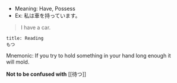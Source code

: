 
- Meaning: Have, Possess
- Ex: 私は車を持っています。
>I have a car.

```ad-note 
title: Reading
もつ
```

Mnemonic: If you try to hold something in your hand long enough it will mold.

**Not to be confused with** [[待つ]]